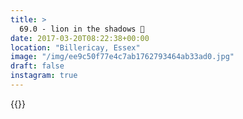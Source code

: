 ```yaml
---
title: >
  69.0 - lion in the shadows 🦁
date: 2017-03-20T08:22:38+00:00
location: "Billericay, Essex"
image: "/img/ee9c50f77e4c7ab1762793464ab33ad0.jpg"
draft: false
instagram: true
---
```


{{<photo src="/img/ee9c50f77e4c7ab1762793464ab33ad0.jpg">}}
